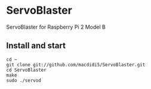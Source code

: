 # ServoBlaster

ServoBlaster for Raspberry Pi 2 Model B

## Install and start

    cd ~
    git clone git://github.com/macdidi5/ServoBlaster.git
    cd ServoBlaster
    make
    sudo ./servod
